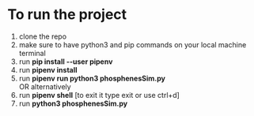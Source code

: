 # To run the project
1. clone the repo
2. make sure to have python3 and pip commands on your local machine terminal
3. run **pip install --user pipenv**
4. run **pipenv install**
5. run **pipenv run python3 phosphenesSim.py**  
OR alternatively  
6. run **pipenv shell** [to exit it type exit or use ctrl+d]
7. run **python3 phosphenesSim.py**
